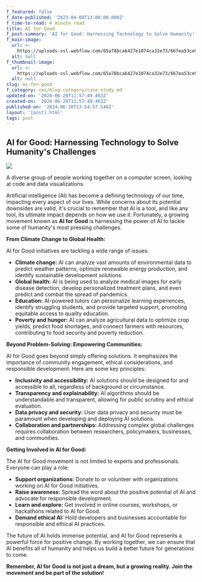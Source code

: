 ```yaml
---
f_featured: false
f_date-published: '2023-04-08T13:00:00.000Z'
f_time-to-read: 4 minute read
title: AI for Good
f_post-summary: 'AI for Good: Harnessing Technology to Solve Humanity''s Challenges'
f_main-image:
  url: >-
    https://uploads-ssl.webflow.com/65a78bca6427e1074ca32e73/667ea53ce99cd938af4a9b8b_65eab6ffcb0a0a216586683c_Blog%2520Main%2520Image%25203-min.png
  alt: null
f_thumbnail-image:
  url: >-
    https://uploads-ssl.webflow.com/65a78bca6427e1074ca32e73/667ea53ce99cd938af4a9b8f_65eab6ffcb0a0a2165866853_Blog%2520Thumbnail%2520Image%2520%25203.png
  alt: null
slug: ai-for-good
f_category: cms/blog-category/case-study.md
updated-on: '2024-06-28T11:57:49.463Z'
created-on: '2024-06-28T11:57:49.463Z'
published-on: '2024-06-28T13:54:57.546Z'
layout: '[post].html'
tags: post
---
```


AI for Good: Harnessing Technology to Solve Humanity's Challenges
-----------------------------------------------------------------

![](https://uploads-ssl.webflow.com/65a78bca6427e1074ca32e73/667ea53de99cd938af4a9bba_65eab6ffcb0a0a216586685e_Bard_Generated_Image%2520(1).jpeg)

A diverse group of people working together on a computer screen, looking at code and data visualizations.

Artificial intelligence (AI) has become a defining technology of our time, impacting every aspect of our lives. While concerns about its potential downsides are valid, it's crucial to remember that AI is a tool, and like any tool, its ultimate impact depends on how we use it. Fortunately, a growing movement known as **AI for Good** is harnessing the power of AI to tackle some of humanity's most pressing challenges.

**From Climate Change to Global Health:**

AI for Good initiatives are tackling a wide range of issues:

*   **Climate change:** AI can analyze vast amounts of environmental data to predict weather patterns, optimize renewable energy production, and identify sustainable development solutions.
*   **Global health:** AI is being used to analyze medical images for early disease detection, develop personalized treatment plans, and even predict and combat the spread of pandemics.
*   **Education:** AI-powered tutors can personalize learning experiences, identify struggling students, and provide targeted support, promoting equitable access to quality education.
*   **Poverty and hunger:** AI can analyze agricultural data to optimize crop yields, predict food shortages, and connect farmers with resources, contributing to food security and poverty reduction.

**Beyond Problem-Solving: Empowering Communities:**

AI for Good goes beyond simply offering solutions. It emphasizes the importance of community engagement, ethical considerations, and responsible development. Here are some key principles:

*   **Inclusivity and accessibility:** AI solutions should be designed for and accessible to all, regardless of background or circumstance.
*   **Transparency and explainability:** AI algorithms should be understandable and transparent, allowing for public scrutiny and ethical evaluation.
*   **Data privacy and security:** User data privacy and security must be paramount when developing and deploying AI solutions.
*   **Collaboration and partnerships:** Addressing complex global challenges requires collaboration between researchers, policymakers, businesses, and communities.

**Getting Involved in AI for Good:**

The AI for Good movement is not limited to experts and professionals. Everyone can play a role:

*   **Support organizations:** Donate to or volunteer with organizations working on AI for Good initiatives.
*   **Raise awareness:** Spread the word about the positive potential of AI and advocate for responsible development.
*   **Learn and explore:** Get involved in online courses, workshops, or hackathons related to AI for Good.
*   **Demand ethical AI:** Hold developers and businesses accountable for responsible and ethical AI practices.

The future of AI holds immense potential, and AI for Good represents a powerful force for positive change. By working together, we can ensure that AI benefits all of humanity and helps us build a better future for generations to come.

**Remember, AI for Good is not just a dream, but a growing reality. Join the movement and be part of the solution!**

‍
